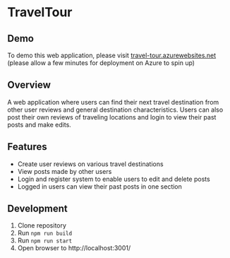 # TravelTour

## Demo
To demo this web application, please visit [travel-tour.azurewebsites.net](https://travel-tour.azurewebsites.net/)
(please allow a few minutes for deployment on Azure to spin up)


## Overview
A web application where users can find their next travel destination from other user reviews and general destination characteristics. Users can also post their own reviews of traveling locations and login to view their past posts and make edits.

## Features
  * Create user reviews on various travel destinations
  * View posts made by other users
  * Login and register system to enable users to edit and delete posts
  * Logged in users can view their past posts in one section

## Development
1. Clone repository
2. Run ```npm run build```
5. Run ```npm run start```
9. Open browser to http://localhost:3001/

